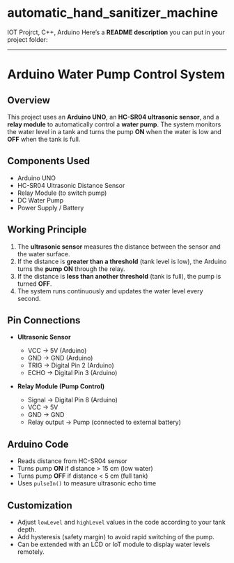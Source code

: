 # automatic_hand_sanitizer_machine
IOT Projrct, C++, Arduino
Here’s a **README description** you can put in your project folder:

---

# Arduino Water Pump Control System

## Overview

This project uses an **Arduino UNO**, an **HC-SR04 ultrasonic sensor**, and a **relay module** to automatically control a **water pump**. The system monitors the water level in a tank and turns the pump **ON** when the water is low and **OFF** when the tank is full.

## Components Used

* Arduino UNO
* HC-SR04 Ultrasonic Distance Sensor
* Relay Module (to switch pump)
* DC Water Pump
* Power Supply / Battery

## Working Principle

1. The **ultrasonic sensor** measures the distance between the sensor and the water surface.
2. If the distance is **greater than a threshold** (tank level is low), the Arduino turns the **pump ON** through the relay.
3. If the distance is **less than another threshold** (tank is full), the pump is turned **OFF**.
4. The system runs continuously and updates the water level every second.

## Pin Connections

* **Ultrasonic Sensor**

  * VCC → 5V (Arduino)
  * GND → GND (Arduino)
  * TRIG → Digital Pin 2 (Arduino)
  * ECHO → Digital Pin 3 (Arduino)

* **Relay Module (Pump Control)**

  * Signal → Digital Pin 8 (Arduino)
  * VCC → 5V
  * GND → GND
  * Relay output → Pump (connected to external battery)

## Arduino Code

* Reads distance from HC-SR04 sensor
* Turns pump **ON** if distance > 15 cm (low water)
* Turns pump **OFF** if distance < 5 cm (full tank)
* Uses `pulseIn()` to measure ultrasonic echo time

## Customization

* Adjust `lowLevel` and `highLevel` values in the code according to your tank depth.
* Add hysteresis (safety margin) to avoid rapid switching of the pump.
* Can be extended with an LCD or IoT module to display water levels remotely.

